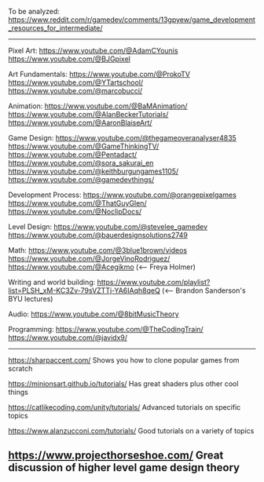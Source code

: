 To be analyzed: https://www.reddit.com/r/gamedev/comments/13gpyew/game_development_resources_for_intermediate/


-------
Pixel Art: https://www.youtube.com/@AdamCYounis https://www.youtube.com/@BJGpixel

Art Fundamentals: https://www.youtube.com/@ProkoTV https://www.youtube.com/@YTartschool/ https://www.youtube.com/@marcobucci/

Animation: https://www.youtube.com/@BaMAnimation/ https://www.youtube.com/@AlanBeckerTutorials/ https://www.youtube.com/@AaronBlaiseArt/

Game Design: https://www.youtube.com/@thegameoveranalyser4835 https://www.youtube.com/@GameThinkingTV/ https://www.youtube.com/@Pentadact/ https://www.youtube.com/@sora_sakurai_en https://www.youtube.com/@keithburgungames1105/ https://www.youtube.com/@gamedevthings/

Development Process: https://www.youtube.com/@orangepixelgames https://www.youtube.com/@ThatGuyGlen/ https://www.youtube.com/@NoclipDocs/

Level Design: https://www.youtube.com/@stevelee_gamedev https://www.youtube.com/@bauerdesignsolutions2749

Math: https://www.youtube.com/@3blue1brown/videos https://www.youtube.com/@JorgeVinoRodriguez/ https://www.youtube.com/@Acegikmo (<-- Freya Holmer)

Writing and world building: https://www.youtube.com/playlist?list=PLSH_xM-KC3Zv-79sVZTTj-YA6IAqh8qeQ (<-- Brandon Sanderson's BYU lectures)

Audio: https://www.youtube.com/@8bitMusicTheory

Programming: https://www.youtube.com/@TheCodingTrain/ https://www.youtube.com/@javidx9/

-----
https://sharpaccent.com/ Shows you how to clone popular games from scratch

https://minionsart.github.io/tutorials/ Has great shaders plus other cool things

https://catlikecoding.com/unity/tutorials/ Advanced tutorials on specific topics

https://www.alanzucconi.com/tutorials/ Good tutorials on a variety of topics

https://www.projecthorseshoe.com/ Great discussion of higher level game design theory
------
